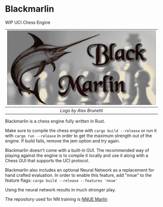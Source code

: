# Blackmarlin

WIP UCI Chess Engine

|![](logo.jpg?raw=true "Black Marlin")|
|:--:|
|*Logo by Alex Brunetti*|


Blackmarlin is a chess engine fully written in Rust.

Make sure to compile the chess engine with `cargo build --release` or run it with `cargo run --release` in order to get the maximum strength out of the engine. If build fails, remove the jem option and try again.

Blackmarlin doesn't come with a built-in GUI. The recommended way of playing against the engine is to compile it locally and use it along with a Chess GUI that supports the UCI protocol. 

Blackmarlin also includes an optional Neural Network as a replacement for hand crafted evaluation. In order to enable this feature, add "nnue" to the feature flags: `cargo build --release --features 'nnue'`

Using the neural network results in much stronger play.

The repository used for NN training is [NNUE Marlin](https://github.com/dsekercioglu/nnue_marlin)
